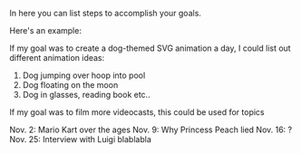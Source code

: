 In here you can list steps to accomplish your goals.

Here's an example:

If my goal was to create a dog-themed SVG animation a day, I could list out different animation ideas:

1. Dog jumping over hoop into pool
2. Dog floating on the moon
3. Dog in glasses, reading book
etc..

If my goal was to film more videocasts, this could be used for topics

Nov. 2: Mario Kart over the ages
Nov. 9: Why Princess Peach lied
Nov. 16: ?
Nov. 25: Interview with Luigi
blablabla